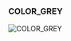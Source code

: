 ### COLOR_GREY


![COLOR_GREY](https://user-images.githubusercontent.com/116869307/214146161-e123ecc5-d6f0-4a04-b0a9-3ec24cefc84b.png)


















